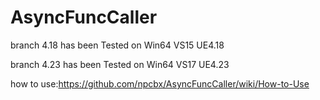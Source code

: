 # AsyncFuncCaller

branch 4.18 has been Tested on Win64 VS15 UE4.18

branch 4.23 has been Tested on Win64 VS17 UE4.23

how to use:https://github.com/npcbx/AsyncFuncCaller/wiki/How-to-Use
